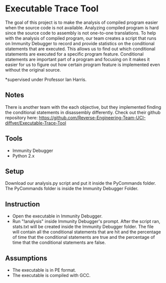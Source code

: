 # Executable Trace Tool
The goal of this project is to make the analysis of compiled program easier when the source code is not available. Analyzing compiled program is hard since the source code to assembly is not one-to-one translations. To help with the analysis of compiled program, our team creates a script that runs on Immunity Debugger to record and provide statistics on the conditional statements that are executed. This allows us to find out which conditional statements are executed for a specific program feature. Conditional statements are important part of a program and focusing on it makes it easier for us to figure out how certain program feature is implemented even without the original source. 

*supervised under Professor Ian Harris. 

Notes
-----
There is another team with the each objective, but they implemented finding the conditional statements in disassembly differently. Check out their github repository here: https://github.com/Reverse-Engineering-Team-UCI-diffver/Executable-Trace-Tool

Tools
-----
+   Immunity Debugger 
+   Python 2.x

Setup
-----
Download our analysis.py script and put it inside the PyCommands folder. The PyCommands folder is inside the Immunity Debugger Folder.

Instruction
-----------
+   Open the executable in Immunity Debugger. 
+   Run "!analysis" inside Immunity Debugger's prompt. After the script ran, stats.txt will be created inside the Immunity Debugger folder. The file will contain all the conditional statements that are hit and the percentage of time that the conditional statements are true and the percentage of time that the conditional statements are false.

Assumptions
-----------
+   The executable is in PE format. 
+   The executable is compiled with GCC. 
